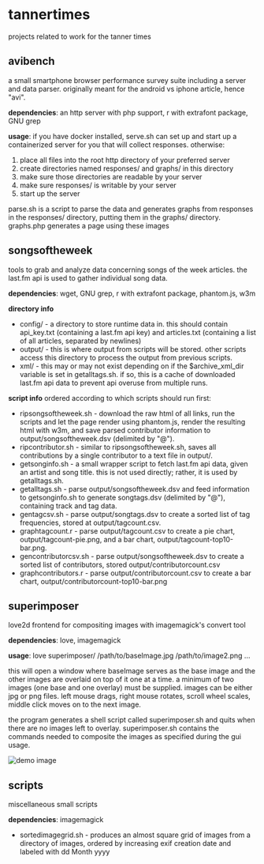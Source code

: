 tannertimes
===========
projects related to work for the tanner times

avibench
--------
a small smartphone browser performance survey suite including a server and data parser. originally meant for the android vs iphone article, hence "avi".

**dependencies**: an http server with php support, r with extrafont package, GNU grep

**usage**: if you have docker installed, serve.sh can set up and start up a containerized server for you that will collect responses. otherwise:

1. place all files into the root http directory of your preferred server
2. create directories named responses/ and graphs/ in this directory
3. make sure those directories are readable by your server
4. make sure responses/ is writable by your server
5. start up the server

parse.sh is a script to parse the data and generates graphs from responses in the responses/ directory, putting them in the graphs/ directory. graphs.php generates a page using these images

songsoftheweek
--------------
tools to grab and analyze data concerning songs of the week articles. the last.fm api is used to gather individual song data.

**dependencies**: wget, GNU grep, r with extrafont package, phantom.js, w3m

**directory info**
* config/ - a directory to store runtime data in. this should contain api\_key.txt (containing a last.fm api key) and articles.txt (containing a list of all articles, separated by newlines)
* output/ - this is where output from scripts will be stored. other scripts access this directory to process the output from previous scripts.
* xml/ - this may or may not exist depending on if the $archive\_xml\_dir variable is set in getalltags.sh. if so, this is a cache of downloaded last.fm api data to prevent api overuse from multiple runs.

**script info**
ordered according to which scripts should run first:
* ripsongsoftheweek.sh - download the raw html of all links, run the scripts and let the page render using phantom.js, render the resulting html with w3m, and save parsed contributor information to output/songsoftheweek.dsv (delimited by "@").
* ripcontributor.sh - similar to ripsongsoftheweek.sh, saves all contributions by a single contributor to a text file in output/.
* getsonginfo.sh - a small wrapper script to fetch last.fm api data, given an artist and song title. this is not used directly; rather, it is used by getalltags.sh.
* getalltags.sh - parse output/songsoftheweek.dsv and feed information to getsonginfo.sh to generate songtags.dsv (delimited by "@"), containing track and tag data.
* gentagcsv.sh - parse output/songtags.dsv to create a sorted list of tag frequencies, stored at output/tagcount.csv.
* graphtagcount.r - parse output/tagcount.csv to create a pie chart, output/tagcount-pie.png, and a bar chart, output/tagcount-top10-bar.png.
* gencontributorcsv.sh - parse output/songsoftheweek.dsv to create a sorted list of contributors, stored output/contributorcount.csv
* graphcontributors.r - parse output/contributorcount.csv to create a bar chart, output/contributorcount-top10-bar.png

superimposer
------------
love2d frontend for compositing images with imagemagick's convert tool

**dependencies**: love, imagemagick

**usage**: love superimposer/ /path/to/baseImage.jpg /path/to/image2.png ...

this will open a window where baseImage serves as the base image and the other images are overlaid on top of it one at a time. a minimum of two images (one base and one overlay) must be supplied. images can be either jpg or png files. left mouse drags, right mouse rotates, scroll wheel scales, middle click moves on to the next image.

the program generates a shell script called superimposer.sh and quits when there are no images left to overlay. superimposer.sh contains the commands needed to composite the images as specified during the gui usage.

![demo image](README-images/superimposer.gif)

scripts
-------
miscellaneous small scripts

**dependencies**: imagemagick

* sortedimagegrid.sh - produces an almost square grid of images from a directory of images, ordered by increasing exif creation date and labeled with dd Month yyyy
